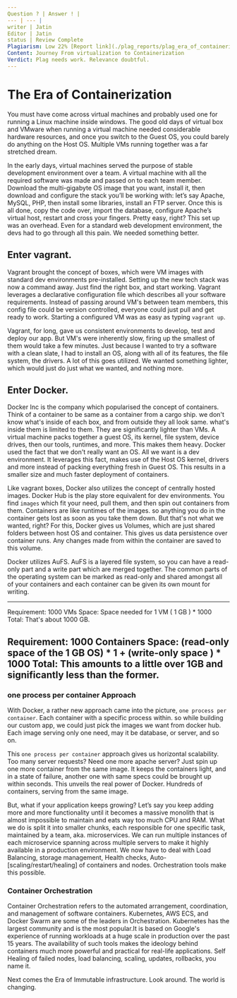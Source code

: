 ```yaml
---
Question ? | Answer ! |
--- | --- |
writer | Jatin
Editor | Jatin
status | Review Complete
Plagiarism: Low 22% [Report link](./plag_reports/plag_era_of_containerization.pdf)
Content: Journey From virtualization to Containerization
Verdict: Plag needs work. Relevance doubtful.
---
```


# The Era of Containerization

You must have come across virtual machines and probably used one for running a Linux machine inside windows. The good old days of virtual box and VMware when running a virtual machine needed considerable hardware resources, and once you switch to the Guest OS, you could barely do anything on the Host OS. Multiple VMs running together was a far stretched dream.

In the early days, virtual machines served the purpose of stable development environment over a team. A virtual machine with all the required software was made and passed on to each team member. Download the multi-gigabyte OS image that you want, install it, then download and configure the stack you’ll be working with: let’s say Apache, MySQL, PHP, then install some libraries, install an FTP server. Once this is all done, copy the code over, import the database, configure Apache’s virtual host, restart and cross your fingers. Pretty easy, right?
This set up was an overhead. Even for a standard web development environment, the devs had to go through all this pain. We needed something better.  

## Enter vagrant.
Vagrant brought the concept of boxes, which were VM images with standard dev environments pre-installed. Setting up the new tech stack was now a command away. Just find the right box, and start working.  Vagrant leverages a declarative configuration file which describes all your software requirements. Instead of passing around VM's between team members, this config file could be version controlled, everyone could just pull and get ready to work.  Starting a configured VM was as easy as typing `vagrant up`.

Vagrant, for long, gave us consistent environments to develop, test and deploy our app. But VM's were inherently slow, firing up the smallest of them would take a few minutes. 
Just because I wanted to try a software with a clean slate, I had to install an OS, along with all of its features, the file system, the drivers. A lot of this goes utilized. We wanted something lighter, which would just do just what we wanted, and nothing more. 

## Enter Docker.
Docker Inc is the company which popularised the concept of containers. Think of a container to be same as a container from a cargo ship. we don't know what's inside of each box, and from outside they all look same. what's inside them is limited to them. They are significantly lighter than VMs.
A virtual machine packs together a guest OS, its kernel, file system, device drives, then our tools, runtimes, and more. This makes them heavy. 
Docker used the fact that we don't really want an OS. All we want is a dev environment. It leverages this fact, makes use of the Host OS kernel, drivers and more instead of packing everything fresh in Guest OS. This results in a smaller size and much faster deployment of containers.

Like vagrant boxes, Docker also utilizes the concept of centrally hosted images. Docker Hub is the play store equivalent for dev environments. You find `images` which fit your need, pull them, and then spin out containers from them. Containers are like runtimes of the images. so anything you do in the container gets lost as soon as you take them down. But that's not what we wanted, right? For this, Docker gives us Volumes, which are just shared folders between host OS and container. This gives us data persistence over container runs. Any changes made from within the container are saved to this volume.

Docker utilizes AuFS.
AuFS is a layered file system, so you can have a read-only part and a write part which are merged together. The common parts of the operating system can be marked as read-only and shared amongst all of your containers and each container can be given its own mount for writing.

---
Requirement: 1000 VMs
Space:  Space needed for 1 VM ( 1 GB ) * 1000  
Total: That's about 1000 GB.

Requirement: 1000 Containers 
Space: (read-only space of the 1 GB OS) * 1 + (write-only space ) * 1000
Total: This amounts to a little over 1GB and significantly less than the former.
---

### one process per container Approach

With Docker, a rather new approach came into the picture, `one process per container`. Each container with a specific process within. so while building our custom app, we could just pick the images we want from docker hub. 
Each image serving only one need, may it be database, or server, and so on.

This `one process per container` approach gives us horizontal scalability. Too many server requests? Need one more apache server? Just spin up one more container from the same image. It keeps the containers light, and in a state of failure, another one with same specs could be brought up within seconds.
This unveils the real power of Docker. Hundreds of containers, serving from the same image.

But, what if your application keeps growing? Let’s say you keep adding more and more functionality until it becomes a massive monolith that is almost impossible to maintain and eats way too much CPU and RAM. 
What we do is split it into smaller chunks, each responsible for one specific task, maintained by a team, aka. microservices. 
We can run multiple instances of each microservice spanning across multiple servers to make it highly available in a production environment. We now have to deal with Load Balancing, storage management, Health checks, Auto-[scaling/restart/healing] of containers and nodes. Orchestration tools make this possible.

### Container Orchestration

Container Orchestration refers to the automated arrangement, coordination, and management of software containers. Kubernetes, AWS ECS, and Docker Swarm are some of the leaders in Orchestration. Kubernetes has the largest community and is the most popular.It is based on Google's experience of running workloads at a huge scale in production over the past 15 years. 
The availability of such tools makes the ideology behind containers much more powerful and practical for real-life applications. Self Healing of failed nodes, load balancing, scaling, updates, rollbacks, you name it. 

Next comes the Era of Immutable infrastructure. Look around. The world is changing. 